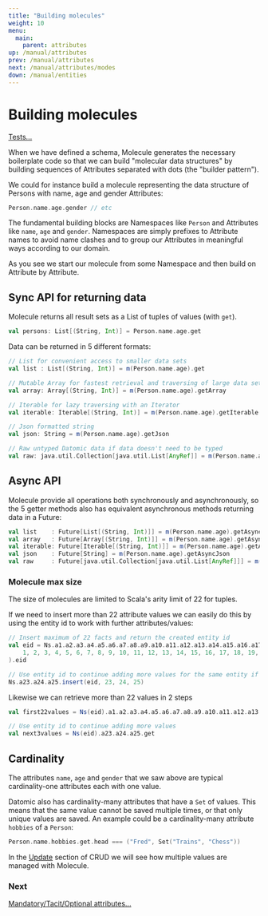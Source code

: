 ```yaml
---
title: "Building molecules"
weight: 10
menu:
  main:
    parent: attributes
up: /manual/attributes
prev: /manual/attributes
next: /manual/attributes/modes
down: /manual/entities
---
```


# Building molecules

[Tests...](https://github.com/scalamolecule/molecule/blob/master/coretests/src/test/scala/molecule/coretests/attr/Attribute.scala)

When we have defined a schema, Molecule generates the necessary boilerplate code so that we can build "molecular data
 structures" by building sequences of Attributes separated with dots (the "builder pattern").

We could for instance build a molecule representing the data structure of Persons with name, age and gender Attributes:

```scala
Person.name.age.gender // etc
```
The fundamental building blocks are Namespaces like `Person` and Attributes like `name`, `age` and `gender`. Namespaces
 are simply prefixes to Attribute names to avoid name clashes and to group our Attributes in meaningful ways according to our domain.

As you see we start our molecule from some Namespace and then build on Attribute by Attribute.



## Sync API for returning data

Molecule returns all result sets as a List of tuples of values (with `get`).

```scala
val persons: List[(String, Int)] = Person.name.age.get
```
Data can be returned in 5 different formats:

```scala
// List for convenient access to smaller data sets
val list : List[(String, Int)] = m(Person.name.age).get

// Mutable Array for fastest retrieval and traversing of large data sets
val array: Array[(String, Int)] = m(Person.name.age).getArray

// Iterable for lazy traversing with an Iterator
val iterable: Iterable[(String, Int)] = m(Person.name.age).getIterable

// Json formatted string 
val json: String = m(Person.name.age).getJson

// Raw untyped Datomic data if data doesn't need to be typed
val raw: java.util.Collection[java.util.List[AnyRef]] = m(Person.name.age).getRaw
```

## Async API


Molecule provide all operations both synchronously and asynchronously, so the 5 getter methods also has
equivalent asynchronous methods returning data in a Future:
```scala
val list    : Future[List[(String, Int)]] = m(Person.name.age).getAsync
val array   : Future[Array[(String, Int)]] = m(Person.name.age).getAsyncArray
val iterable: Future[Iterable[(String, Int)]] = m(Person.name.age).getAsyncIterable
val json    : Future[String] = m(Person.name.age).getAsyncJson
val raw     : Future[java.util.Collection[java.util.List[AnyRef]]] = m(Person.name.age).getAsyncRaw
```




### Molecule max size

The size of molecules are limited to Scala's arity limit of 22 for tuples.
 
If we need to insert more than 22 attribute values we can easily do this by using the entity id to 
work with further attributes/values:

```scala
// Insert maximum of 22 facts and return the created entity id
val eid = Ns.a1.a2.a3.a4.a5.a6.a7.a8.a9.a10.a11.a12.a13.a14.a15.a16.a17.a18.a19.a20.a21.a22.insert(
    1, 2, 3, 4, 5, 6, 7, 8, 9, 10, 11, 12, 13, 14, 15, 16, 17, 18, 19, 20, 21, 22
).eid

// Use entity id to continue adding more values for the same entity if necessary
Ns.a23.a24.a25.insert(eid, 23, 24, 25)
```

Likewise we can retrieve more than 22 values in 2 steps

```scala
val first22values = Ns(eid).a1.a2.a3.a4.a5.a6.a7.a8.a9.a10.a11.a12.a13.a14.a15.a16.a17.a18.a19.a20.a21.a22.get

// Use entity id to continue adding more values
val next3values = Ns(eid).a23.a24.a25.get
```

## Cardinality

The attributes `name`, `age` and `gender` that we saw above are typical cardinality-one attributes each with one value.

Datomic also has cardinality-many attributes that have a `Set` of values. This means that the same value cannot be saved 
multiple times, or that only unique values are saved. An example could be a cardinality-many attribute `hobbies` of a `Person`:

```scala
Person.name.hobbies.get.head === ("Fred", Set("Trains", "Chess"))
```

In the [Update](/manual/crud/update/) section of CRUD we will see how multiple values are managed with Molecule.


### Next

[Mandatory/Tacit/Optional attributes...](/manual/attributes/modes)